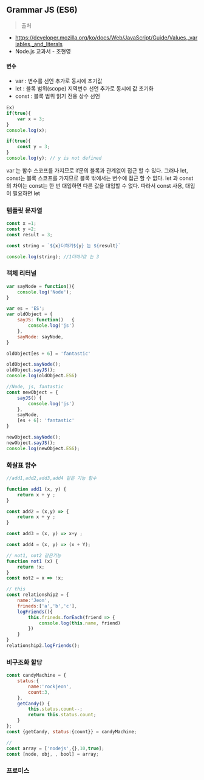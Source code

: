 ## Grammar JS (ES6)

> 출처
* https://developer.mozilla.org/ko/docs/Web/JavaScript/Guide/Values,_variables,_and_literals
* Node.js 교과서 - 조현영

#### 변수

* var : 변수를 선언 추가로 동시에 초기값
* let : 블록 범위(scope) 지역변수 선언 추가로 동시에 값 초기화
* const : 블록 범위 읽기 전용 상수 선언

~~~javascript
Ex) 
if(true){
    var x = 3;
}
console.log(x);

if(true){
    const y = 3;
}
console.log(y); // y is not defined
 ~~~~
var 는 함수 스코프를 가지므로 if문의 블록과 관계없이 접근 할 수 있다. 그러나 let, const는 블록 스코프를 가지므로 블록 밖에서는 변수에 접근 할 수 없다.
let 과 const 의 차이는 const는 한 번 대입하면 다른 값을 대입할 수 없다. 따라서 const 사용, 대입이 필요하면 let

### 템플릿 문자열
~~~javascript
const x =1; 
const y =2;
const result = 3;

const string = `${x}더하기${y} 는 ${result}`

console.log(string); //1더하기2 는 3
~~~

### 객체 리터널
~~~javascript
var sayNode = function(){
    console.log('Node');
}

var es = 'ES';
var oldObject = {
    sayJS: function()   {
        console.log('js')
    },
    sayNode: sayNode,
} 

oldObject[es + 6] = 'fantastic'

oldObject.sayNode();
oldObject.sayJS();
console.log(oldObject.ES6)

//Node, js, fantastic
const newObject = {
    sayJS() {
        console.log('js')
    },
    sayNode, 
    [es + 6]: 'fantastic'
}

newObject.sayNode();
newObject.sayJS();
console.log(newObject.ES6);
~~~
### 화살표 함수
~~~javascript
//add1,add2,add3,add4 같은 기능 함수

function add1 (x, y) {
    return x + y ;
}

const add2 = (x,y) => {
    return x + y ;
}

const add3 = (x, y) => x+y ;

const add4 = (x, y) => (x + Y);

// not1, not2 같은기능 
function not1 (x) {
    return !x;
}
const not2 = x => !x;

// this
const relationship2 = {
    name:'Jeon',
    frineds:['a','b','c'],
    logFriends(){
        this.frineds.forEach(friend => {
            console.log(this.name, friend)
        })
    }
}
relationship2.logFriends();
~~~

### 비구조화 할당

~~~javascript
const candyMachine = {
    status:{
        name:'rockjeon',
        count:3,
    },
    getCandy() {
        this.status.count--;
        return this.status.count;
    }
};
const {getCandy, status:{count}} = candyMachine;

//
const array = ['nodejs',{},10,true];
const [node, obj, , bool] = array;
~~~
### 프로미스
